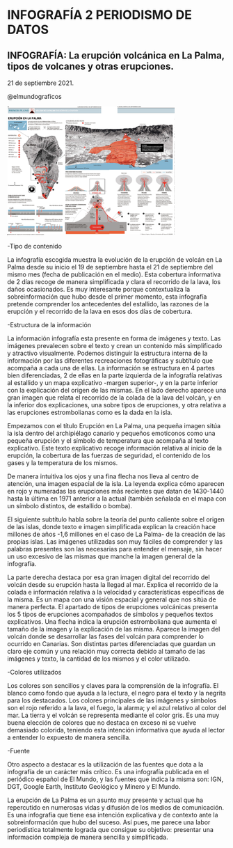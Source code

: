 # INFOGRAFÍA 2 PERIODISMO DE DATOS

## INFOGRAFÍA: La erupción volcánica en La Palma, tipos de volcanes y otras erupciones. 
21 de septiembre 2021. 

@elmundograficos

<img width="385" alt="Captura2" src="imagenes/cap2.png">

-Tipo de contenido

La infografía escogida muestra la evolución de la erupción de volcán en La Palma desde su inicio el 19 de septiembre hasta el 21 de septiembre del mismo mes (fecha de publicación en el medio).
Esta cobertura informativa de 2 días recoge de manera simplificada y clara el recorrido de la lava, los daños ocasionados. 
Es muy interesante porque contextualiza la sobreinformación que hubo desde el primer momento, esta infografía pretende comprender los antecedentes del estallido, las razones de la erupción y el recorrido de la lava en esos dos días de cobertura.

-Estructura de la información

La información infografía esta presente en forma de imágenes y texto. Las imágenes prevalecen sobre el texto y crean un contenido más simplificado y atractivo visualmente.
Podemos distinguir la estructura interna de la información por las diferentes recreaciones fotográficas y subtítulo que acompaña a cada una de ellas.
La información se estructura en 4 partes bien diferenciadas, 2 de ellas en la parte izquierda de la infografía relativas al estallido y un mapa explicativo -margen superior-, y en la parte inferior con la explicación del origen de las mismas.
En el lado derecho aparece una gran imagen que relata el recorrido de la colada de la lava del volcán, y en la inferior dos explicaciones, una sobre tipos de erupciones, y otra relativa a las erupciones estrombolianas como es la dada en la isla. 

Empezamos con el título Erupción en La Palma, una pequeña imagen sitúa la isla dentro del archipiélago canario y pequeños emoticonos como una pequeña erupción y el símbolo de temperatura que acompaña al texto explicativo. Este texto explicativo recoge información relativa al inicio de la erupción, la cobertura de las fuerzas de seguridad, el contenido de los gases y la temperatura de los mismos.

De manera intuitiva los ojos y una fina flecha nos lleva al centro de atención, una imagen espacial de la isla. La leyenda explica cómo aparecen en rojo y numeradas las erupciones más recientes que datan de 1430-1440 hasta la última en 1971 anterior a la actual (también señalada en el mapa con un símbolo distintos, de estallido o bomba).

El siguiente subtítulo habla sobre la teoría del punto caliente sobre el origen de las islas, donde texto e imagen simplificada explican la creación hace millones de años -1,6 millones en el caso de La Palma- de la creación de las propias islas. Las imágenes utilizadas son muy fáciles de comprender y las palabras presentes son las necesarias para entender el mensaje, sin hacer un uso excesivo de las mismas que manche la imagen general de la infografía. 

La parte derecha destaca por esa gran imagen digital del recorrido del volcán desde su erupción hasta la llegad al mar. Explica el recorrido de la colada e información relativa a la velocidad y características específicas de la misma. Es un mapa con una visión espacial y general que nos sitúa de manera perfecta.
El apartado de tipos de erupciones volcánicas presenta los 5 tipos de erupciones acompañados de símbolos y pequeños textos explicativos. Una flecha indica la erupción estromboliana que aumenta el tamaño de la imagen y la explicación de las misma. Aparece la imagen del volcán donde se desarrollar las fases del volcán para comprender lo ocurrido en Canarias.
Son distintas partes diferenciadas que guardan un claro eje común y una relación muy correcta debido al tamaño de las imágenes y texto, la cantidad de los mismos y el color utilizado.


-Colores utilizados

Los colores son sencillos y claves para la comprensión de la infografía. El blanco como fondo que ayuda a la lectura, el negro para el texto y la negrita para los destacados.
Los colores principales de las imágenes y símbolos son el rojo referido a la lava, el fuego, la alarma; y el azul relativo al color del mar. La tierra y el volcán se representa mediante el color gris. Es una muy buena elección de colores que no destaca en exceso ni se vuelve demasiado colorida, teniendo esta intención informativa que ayuda al lector a entender lo expuesto de manera sencilla. 


-Fuente

Otro aspecto a destacar es la utilización de las fuentes que dota a la infografía de un carácter más crítico. Es una infografía publicada en el periódico español de El Mundo, y las fuentes que indica la misma son: IGN, DGT, Google Earth, Instituto Geológico y Minero y El Mundo.



La erupción de La Palma es un asunto muy presente y actual que ha repercutido en numerosas vidas y difusión de los medios de comunicación. Es una infografía que tiene esa intención explicativa y de contexto ante la sobreinformación que hubo del suceso.
Así pues, me parece una labor periodística totalmente lograda que consigue su objetivo: presentar una información compleja de manera sencilla y simplificada.

